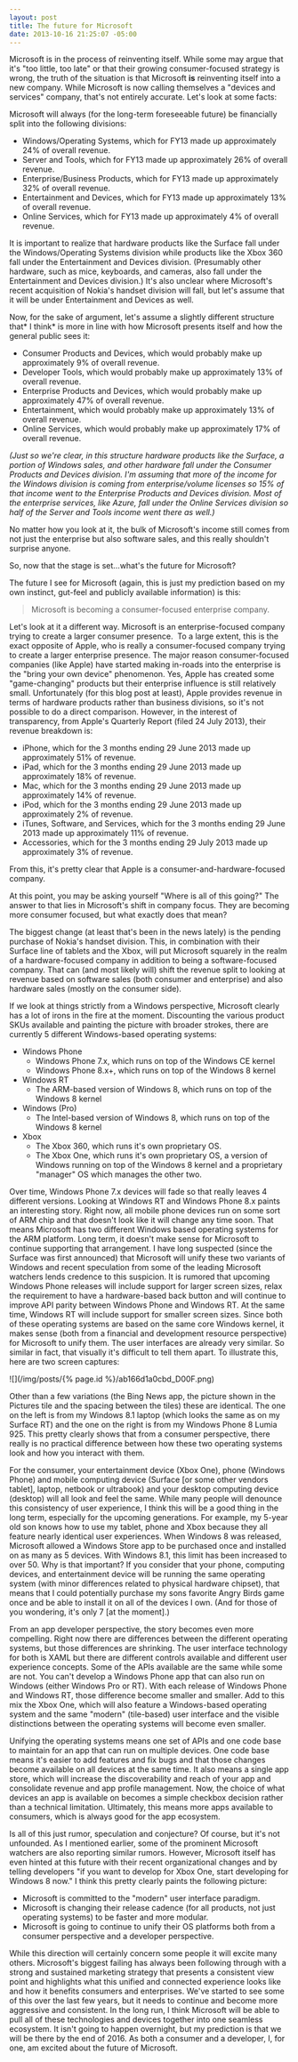 ```yaml
---
layout: post
title: The future for Microsoft
date: 2013-10-16 21:25:07 -05:00
---
```


Microsoft is in the process of reinventing itself. While some may argue that it's "too little, too late" or that their growing consumer-focused strategy is wrong, the truth of the situation is that Microsoft **is** reinventing itself into a new company. While Microsoft is now calling themselves a "devices and services" company, that's not entirely accurate. Let's look at some facts:

Microsoft will always (for the long-term foreseeable future) be financially split into the following divisions:

*   Windows/Operating Systems, which for FY13 made up approximately 24% of overall revenue.
*   Server and Tools, which for FY13 made up approximately 26% of overall revenue.
*   Enterprise/Business Products, which for FY13 made up approximately 32% of overall revenue.
*   Entertainment and Devices, which for FY13 made up approximately 13% of overall revenue.
*   Online Services, which for FY13 made up approximately 4% of overall revenue.  

It is important to realize that hardware products like the Surface fall under the Windows/Operating Systems division while products like the Xbox 360 fall under the Entertainment and Devices division. (Presumably other hardware, such as mice, keyboards, and cameras, also fall under the Entertainment and Devices division.) It's also unclear where Microsoft's recent acquisition of Nokia's handset division will fall, but let's assume that it will be under Entertainment and Devices as well.

Now, for the sake of argument, let's assume a slightly different structure that* I think* is more in line with how Microsoft presents itself and how the general public sees it:

*   Consumer Products and Devices, which would probably make up approximately 9% of overall revenue.
*   Developer Tools, which would probably make up approximately 13% of overall revenue.
*   Enterprise Products and Devices, which would probably make up approximately 47% of overall revenue.
*   Entertainment, which would probably make up approximately 13% of overall revenue.
*   Online Services, which would probably make up approximately 17% of overall revenue.  

*(Just so we're clear, in this structure hardware products like the Surface, a portion of Windows sales, and other hardware fall under the Consumer Products and Devices division. I'm assuming that more of the income for the Windows division is coming from enterprise/volume licenses so 15% of that income went to the Enterprise Products and Devices division. Most of the enterprise services, like Azure, fall under the Online Services division so half of the Server and Tools income went there as well.)*

No matter how you look at it, the bulk of Microsoft's income still comes from not just the enterprise but also software sales, and this really shouldn't surprise anyone.

So, now that the stage is set...what's the future for Microsoft?

The future I see for Microsoft (again, this is just my prediction based on my own instinct, gut-feel and publicly available information) is this:
> Microsoft is becoming a consumer-focused enterprise company.

Let's look at it a different way. Microsoft is an enterprise-focused company trying to create a larger consumer presence.  To a large extent, this is the exact opposite of Apple, who is really a consumer-focused company trying to create a larger enterprise presence. The major reason consumer-focused companies (like Apple) have started making in-roads into the enterprise is the "bring your own device" phenomenon. Yes, Apple has created some "game-changing" products but their enterprise influence is still relatively small. Unfortunately (for this blog post at least), Apple provides revenue in terms of hardware products rather than business divisions, so it's not possible to do a direct comparison. However, in the interest of transparency, from Apple's Quarterly Report (filed 24 July 2013), their revenue breakdown is:

*   iPhone, which for the 3 months ending 29 June 2013 made up approximately 51% of revenue.
*   iPad, which for the 3 months ending 29 June 2013 made up approximately 18% of revenue.
*   Mac, which for the 3 months ending 29 June 2013 made up approximately 14% of revenue.
*   iPod, which for the 3 months ending 29 June 2013 made up approximately 2% of revenue.
*   iTunes, Software, and Services, which for the 3 months ending 29 June 2013 made up approximately 11% of revenue.
*   Accessories, which for the 3 months ending 29 July 2013 made up approximately 3% of revenue.  

From this, it's pretty clear that Apple is a consumer-and-hardware-focused company.

At this point, you may be asking yourself "Where is all of this going?" The answer to that lies in Microsoft's shift in company focus. They are becoming more consumer focused, but what exactly does that mean?

The biggest change (at least that's been in the news lately) is the pending purchase of Nokia's handset division. This, in combination with their Surface line of tablets and the Xbox, will put Microsoft squarely in the realm of a hardware-focused company in addition to being a software-focused company. That can (and most likely will) shift the revenue split to looking at revenue based on software sales (both consumer and enterprise) and also hardware sales (mostly on the consumer side).

If we look at things strictly from a Windows perspective, Microsoft clearly has a lot of irons in the fire at the moment. Discounting the various product SKUs available and painting the picture with broader strokes, there are currently 5 different Windows-based operating systems:

* Windows Phone
    * Windows Phone 7.x, which runs on top of the Windows CE kernel
    * Windows Phone 8.x+, which runs on top of the Windows 8 kernel
* Windows RT
    * The ARM-based version of Windows 8, which runs on top of the Windows 8 kernel
* Windows (Pro)
    * The Intel-based version of Windows 8, which runs on top of the Windows 8 kernel
* Xbox
    * The Xbox 360, which runs it's own proprietary OS.
    * The Xbox One, which runs it's own proprietary OS, a version of Windows running on top of the Windows 8 kernel and a proprietary "manager" OS which manages the other two.   

Over time, Windows Phone 7.x devices will fade so that really leaves 4 different versions. Looking at Windows RT and Windows Phone 8.x paints an interesting story. Right now, all mobile phone devices run on some sort of ARM chip and that doesn't look like it will change any time soon. That means Microsoft has two different Windows based operating systems for the ARM platform. Long term, it doesn't make sense for Microsoft to continue supporting that arrangement. I have long suspected (since the Surface was first announced) that Microsoft will unify these two variants of Windows and recent speculation from some of the leading Microsoft watchers lends credence to this suspicion. It is rumored that upcoming Windows Phone releases will include support for larger screen sizes, relax the requirement to have a hardware-based back button and will continue to improve API parity between Windows Phone and Windows RT. At the same time, Windows RT will include support for smaller screen sizes. Since both of these operating systems are based on the same core Windows kernel, it makes sense (both from a financial and development resource perspective) for Microsoft to unify them. The user interfaces are already very similar. So similar in fact, that visually it's difficult to tell them apart. To illustrate this, here are two screen captures:

![](/img/posts/{% page.id %}/ab166d1a0cbd_D00F.png)

Other than a few variations (the Bing News app, the picture shown in the Pictures tile and the spacing between the tiles) these are identical. The one on the left is from my Windows 8.1 laptop (which looks the same as on my Surface RT) and the one on the right is from my Windows Phone 8 Lumia 925. This pretty clearly shows that from a consumer perspective, there really is no practical difference between how these two operating systems look and how you interact with them. 

For the consumer, your entertainment device (Xbox One), phone (Windows Phone) and mobile computing device (Surface [or some other vendors tablet], laptop, netbook or ultrabook) and your desktop computing device (desktop) will all look and feel the same. While many people will denounce this consistency of user experience, I think this will be a good thing in the long term, especially for the upcoming generations. For example, my 5-year old son knows how to use my tablet, phone and Xbox because they all feature nearly identical user experiences. When Windows 8 was released, Microsoft allowed a Windows Store app to be purchased once and installed on as many as 5 devices. With Windows 8.1, this limit has been increased to over 50. Why is that important? If you consider that your phone, computing devices, and entertainment device will be running the same operating system (with minor differences related to physical hardware chipset), that means that I could potentially purchase my sons favorite Angry Birds game once and be able to install it on all of the devices I own. (And for those of you wondering, it's only 7 [at the moment].)

From an app developer perspective, the story becomes even more compelling. Right now there are differences between the different operating systems, but those differences are shrinking. The user interface technology for both is XAML but there are different controls available and different user experience concepts. Some of the APIs available are the same while some are not. You can't develop a Windows Phone app that can also run on Windows (either Windows Pro or RT). With each release of Windows Phone and Windows RT, those difference become smaller and smaller. Add to this mix the Xbox One, which will also feature a Windows-based operating system and the same "modern" (tile-based) user interface and the visible distinctions between the operating systems will become even smaller. 

Unifying the operating systems means one set of APIs and one code base to maintain for an app that can run on multiple devices. One code base means it's easier to add features and fix bugs and that those changes become available on all devices at the same time. It also means a single app store, which will increase the discoverability and reach of your app and consolidate revenue and app profile management. Now, the choice of what devices an app is available on becomes a simple checkbox decision rather than a technical limitation. Ultimately, this means more apps available to consumers, which is always good for the app ecosystem. 

Is all of this just rumor, speculation and conjecture? Of course, but it's not unfounded. As I mentioned earlier, some of the prominent Microsoft watchers are also reporting similar rumors. However, Microsoft itself has even hinted at this future with their recent organizational changes and by telling developers "if you want to develop for Xbox One, start developing for Windows 8 now." I think this pretty clearly paints the following picture:

*   Microsoft is committed to the "modern" user interface paradigm.
*   Microsoft is changing their release cadence (for all products, not just operating systems) to be faster and more modular.
*   Microsoft is going to continue to unify their OS platforms both from a consumer perspective and a developer perspective.  

While this direction will certainly concern some people it will excite many others. Microsoft's biggest failing has always been following through with a strong and sustained marketing strategy that presents a consistent view point and highlights what this unified and connected experience looks like and how it benefits consumers and enterprises. We've started to see some of this over the last few years, but it needs to continue and become more aggressive and consistent. In the long run, I think Microsoft will be able to pull all of these technologies and devices together into one seamless ecosystem. It isn't going to happen overnight, but my prediction is that we will be there by the end of 2016. As both a consumer and a developer, I, for one, am excited about the future of Microsoft.
